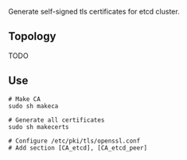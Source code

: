 Generate self-signed tls certificates for etcd cluster.


## Topology

TODO

## Use

```
# Make CA
sudo sh makeca

# Generate all certificates
sudo sh makecerts

# Configure /etc/pki/tls/openssl.conf
# Add section [CA_etcd], [CA_etcd_peer]

